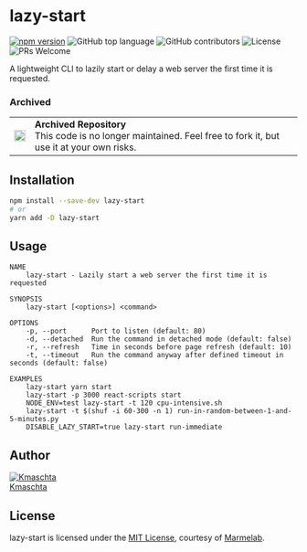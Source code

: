 # lazy-start

[![npm version](https://badge.fury.io/js/lazy-start.svg)](https://badge.fury.io/js/lazy-start) ![GitHub top language](https://img.shields.io/github/languages/top/marmelab/lazy-start.svg) ![GitHub contributors](https://img.shields.io/github/contributors/marmelab/lazy-start.svg) ![License](https://img.shields.io/github/license/marmelab/lazy-start.svg) ![PRs Welcome](https://img.shields.io/badge/PRs-welcome-brightgreen.svg)

A lightweight CLI to lazily start or delay a web server the first time it is requested.

### Archived

<table>
        <tr>
            <td><img width="20" src="https://cdnjs.cloudflare.com/ajax/libs/octicons/8.5.0/svg/archive.svg" alt="archived" /></td>
            <td><strong>Archived Repository</strong><br />
            This code is no longer maintained. Feel free to fork it, but use it at your own risks.
        </td>
        </tr>
</table>

## Installation

```bash
npm install --save-dev lazy-start
# or
yarn add -D lazy-start
```

## Usage

```
NAME
    lazy-start - Lazily start a web server the first time it is requested

SYNOPSIS
    lazy-start [<options>] <command>

OPTIONS
    -p, --port      Port to listen (default: 80)
    -d, --detached  Run the command in detached mode (default: false)
    -r, --refresh   Time in seconds before page refresh (default: 10)
    -t, --timeout   Run the command anyway after defined timeout in seconds (default: false)

EXAMPLES
    lazy-start yarn start
    lazy-start -p 3000 react-scripts start
    NODE_ENV=test lazy-start -t 120 cpu-intensive.sh
    lazy-start -t $(shuf -i 60-300 -n 1) run-in-random-between-1-and-5-minutes.py
    DISABLE_LAZY_START=true lazy-start run-immediate
```


## Author

[![Kmaschta](https://avatars2.githubusercontent.com/u/1819833?s=96&amp;v=4)](https://github.com/Kmaschta)     
[Kmaschta](https://github.com/Kmaschta)  

## License

lazy-start is licensed under the [MIT License](LICENSE), courtesy of [Marmelab](http://marmelab.com).

